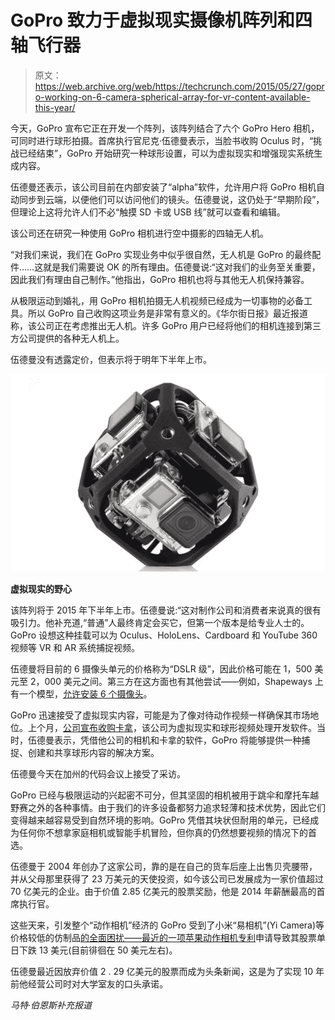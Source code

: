 # GoPro 致力于虚拟现实摄像机阵列和四轴飞行器 

> 原文：<https://web.archive.org/web/https://techcrunch.com/2015/05/27/gopro-working-on-6-camera-spherical-array-for-vr-content-available-this-year/>

今天，GoPro 宣布它正在开发一个阵列，该阵列结合了六个 GoPro Hero 相机，可同时进行球形拍摄。首席执行官尼克·伍德曼表示，当脸书收购 Oculus 时，“挑战已经结束”，GoPro 开始研究一种球形设置，可以为虚拟现实和增强现实系统生成内容。

伍德曼还表示，该公司目前在内部安装了“alpha”软件，允许用户将 GoPro 相机自动同步到云端，以便他们可以访问他们的镜头。伍德曼说，这仍处于“早期阶段”，但理论上这将允许人们不必“触摸 SD 卡或 USB 线”就可以查看和编辑。

该公司还在研究一种使用 GoPro 相机进行空中摄影的四轴无人机。

“对我们来说，我们在 GoPro 实现业务中似乎很自然，无人机是 GoPro 的最终配件……这就是我们需要说 OK 的所有理由。伍德曼说:“这对我们的业务至关重要，因此我们有理由自己制作。”他指出，GoPro 相机也将与其他无人机保持兼容。

从极限运动到婚礼，用 GoPro 相机拍摄无人机视频已经成为一切事物的必备工具。所以 GoPro 自己收购这项业务是非常有意义的。《华尔街日报》最近报道称，该公司正在考虑推出无人机。许多 GoPro 用户已经将他们的相机连接到第三方公司提供的各种无人机上。

伍德曼没有透露定价，但表示将于明年下半年上市。

![spherical](img/4a503edc6a1e6cfadfdb63109f9cc8e7.png)

**虚拟现实的野心**

该阵列将于 2015 年下半年上市。伍德曼说:“这对制作公司和消费者来说真的很有吸引力。他补充道,“普通”人最终肯定会买它，但第一个版本是给专业人士的。GoPro 设想这种挂载可以为 Oculus、HoloLens、Cardboard 和 YouTube 360 视频等 VR 和 AR 系统捕捉视频。

伍德曼将目前的 6 摄像头单元的价格称为“DSLR 级”，因此价格可能在 1，500 美元至 2，000 美元之间。第三方在这方面也有其他尝试——例如，Shapeways 上有一个模型，[允许安装 6 个摄像头](https://web.archive.org/web/20221207090552/http://www.shapeways.com/product/P7ETQAR56/fullvision6-spherical-panorama-6-gopro-mount-299)。

GoPro 迅速接受了虚拟现实内容，可能是为了像对待动作视频一样确保其市场地位。上个月，[公司宣布收购卡拿](https://web.archive.org/web/20221207090552/https://beta.techcrunch.com/2015/04/28/gopro-drops-4-after-reporting-better-than-expected-q1-profit-and-revenue/)，该公司为虚拟现实和球形视频处理开发软件。当时，伍德曼表示，凭借他公司的相机和卡拿的软件，GoPro 将能够提供一种捕捉、创建和共享球形内容的解决方案。

伍德曼今天在加州的代码会议上接受了采访。

GoPro 已经与极限运动的兴起密不可分，但其坚固的相机被用于跳伞和摩托车越野赛之外的各种事情。由于我们的许多设备都努力追求轻薄和技术优势，因此它们变得越来越容易受到自然环境的影响。GoPro 凭借其块状但耐用的单元，已经成为任何你不想拿家庭相机或智能手机冒险，但你真的仍然想要视频的情况下的首选。

伍德曼于 2004 年创办了这家公司，靠的是在自己的货车后座上出售贝壳腰带，并从父母那里获得了 23 万美元的天使投资，如今该公司已发展成为一家价值超过 70 亿美元的企业。由于价值 2.85 亿美元的股票奖励，他是 2014 年薪酬最高的首席执行官。

这些天来，引发整个“动作相机”经济的 GoPro 受到了小米“易相机”(Yi Camera)等价格较低的仿制品[的全面困扰——最近的一项](https://web.archive.org/web/20221207090552/http://www.engadget.com/2015/04/29/xiaomi-yi-camera-versus-gopro-hero/)[苹果动作相机专利](https://web.archive.org/web/20221207090552/https://beta.techcrunch.com/2015/01/13/apple-patents-a-wireless-action-camera-and-wrist-based-remote/)申请导致其股票单日下跌 13 美元(目前徘徊在 50 美元左右)。

伍德曼最近因放弃价值 2 . 29 亿美元的股票而成为头条新闻，这是为了实现 10 年前他经营公司时对大学室友的口头承诺。

*马特·伯恩斯补充报道*
